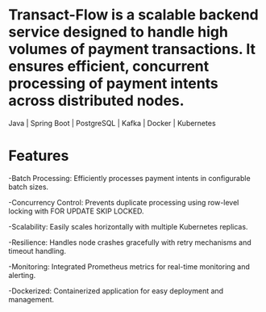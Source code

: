 # Transact-Flow is a scalable backend service designed to handle high volumes of payment transactions. It ensures efficient, concurrent processing of payment intents across distributed nodes.
Java | Spring Boot | PostgreSQL | Kafka | Docker | Kubernetes

# Features
-Batch Processing: Efficiently processes payment intents in configurable batch sizes.

-Concurrency Control: Prevents duplicate processing using row-level locking with FOR UPDATE SKIP LOCKED.

-Scalability: Easily scales horizontally with multiple Kubernetes replicas.

-Resilience: Handles node crashes gracefully with retry mechanisms and timeout handling.

-Monitoring: Integrated Prometheus metrics for real-time monitoring and alerting.

-Dockerized: Containerized application for easy deployment and management.
